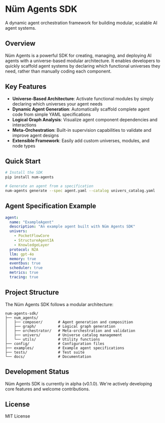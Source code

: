 # Nüm Agents SDK

A dynamic agent orchestration framework for building modular, scalable AI agent systems.

## Overview

Nüm Agents is a powerful SDK for creating, managing, and deploying AI agents with a universe-based modular architecture. It enables developers to quickly scaffold agent systems by declaring which functional universes they need, rather than manually coding each component.

## Key Features

- **Universe-Based Architecture**: Activate functional modules by simply declaring which universes your agent needs
- **Dynamic Agent Generation**: Automatically scaffold complete agent code from simple YAML specifications
- **Logical Graph Analysis**: Visualize agent component dependencies and interactions
- **Meta-Orchestration**: Built-in supervision capabilities to validate and improve agent designs
- **Extensible Framework**: Easily add custom universes, modules, and node types

## Quick Start

```bash
# Install the SDK
pip install num-agents

# Generate an agent from a specification
num-agents generate --spec agent.yaml --catalog univers_catalog.yaml
```

## Agent Specification Example

```yaml
agent:
  name: "ExampleAgent"
  description: "An example agent built with Nüm Agents SDK"
  univers:
    - PocketFlowCore
    - StructureAgentIA
    - KnowledgeLayer
  protocol: N2A
  llm: gpt-4o
  memory: true
  eventbus: true
  scheduler: true
  metrics: true
  tracing: true
```

## Project Structure

The Nüm Agents SDK follows a modular architecture:

```
num-agents-sdk/
├── num_agents/
│   ├── composer/       # Agent generation and composition
│   ├── graph/          # Logical graph generation
│   ├── orchestrator/   # Meta-orchestration and validation
│   ├── univers/        # Universe catalog management
│   └── utils/          # Utility functions
├── config/             # Configuration files
├── examples/           # Example agent specifications
├── tests/              # Test suite
└── docs/               # Documentation
```

## Development Status

Nüm Agents SDK is currently in alpha (v0.1.0). We're actively developing core features and welcome contributions.

## License

MIT License
